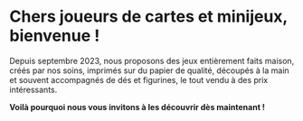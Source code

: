 <!---
- 👋 Hi, I’m @MDJeux63
- 👀 I’m interested in ...
- 🌱 I’m currently learning ...
- 💞️ I’m looking to collaborate on ...
- 📫 How to reach me ...
- 😄 Pronouns: ...
- ⚡ Fun fact: ...
--->

<!---
MDJeux63/MDJeux63 is a ✨ special ✨ repository because its `README.md` (this file) appears on your GitHub profile.
You can click the Preview link to take a look at your changes.
--->

# Chers joueurs de cartes et minijeux, bienvenue !

Depuis septembre 2023, nous proposons des jeux entièrement faits maison, créés par nos soins, imprimés sur du papier de qualité, découpés à la main et souvent accompagnés de dés et figurines, le tout vendu à des prix intéressants.

**Voilà pourquoi nous vous invitons à les découvrir dès maintenant !**
